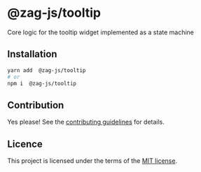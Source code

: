 # @zag-js/tooltip

Core logic for the tooltip widget implemented as a state machine

## Installation

```sh
yarn add  @zag-js/tooltip
# or
npm i  @zag-js/tooltip
```

## Contribution

Yes please! See the [contributing guidelines](https://github.com/chakra-ui/ui-machines/blob/main/CONTRIBUTING.md) for
details.

## Licence

This project is licensed under the terms of the
[MIT license](https://github.com/chakra-ui/ui-machines/blob/main/LICENSE).
